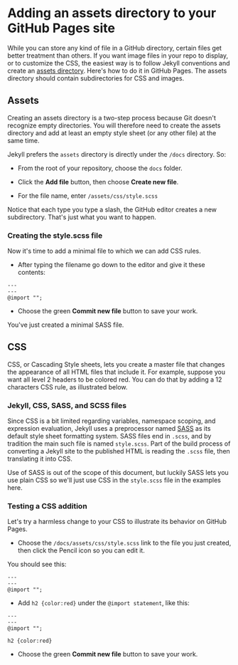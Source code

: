 # Adding an assets directory to your GitHub Pages site

While you can store any kind of file in a GitHub directory, certain files get better treatment than others.
If you want image files in your repo to display, or to customize the CSS, the easiest way is to follow 
Jekyll conventions and create an [assets directory](https://jekyllrb.com/docs/step-by-step/07-assets/).
Here's how to do it in GitHub Pages. The assets directory should contain subdirectories for CSS and images.

## Assets

Creating an assets directory is a two-step process because Git doesn't recognize empty directories.
You will therefore need to create the assets directory and add at least an empty style sheet (or any other file)
at the same time.

Jekyll prefers the `assets` directory  is directly under the `/docs` directory. So:

* From the root of your repository, choose the `docs` folder.

* Click the **Add file** button, then choose **Create new file**.

* For the file name, enter `/assets/css/style.scss`

Notice that each type you type a slash, the GitHub editor creates a new subdirectory. That's 
just what you want to happen.

### Creating the style.scss file

Now it's time to add a minimal file to which we can add CSS rules.

* After typing the filename go down to the editor and give it these contents:

```
---
---
@import "";
```

* Choose the green **Commit new file** button to save your work.

You've just created a minimal SASS file.

## CSS

CSS, or Cascading Style sheets, lets you create a master file that changes the appearance of all
HTML files that include it. For example, suppose you want all level 2 headers to be colored red.
You can do that by adding a 12 characters CSS rule, as illustrated below.

### Jekyll, CSS, SASS, and SCSS files

Since CSS is a bit limited regarding variables, namespace scoping, and expression evaluation, Jekyll uses
a preprocessor named [SASS](https://sass-lang.com/guide) as its default style sheet formatting system.
SASS files end in `.scss`, and by tradition the main such file is named `style.scss`. Part of the build
process of converting a Jekyll site to the published HTML is reading the `.scss` file, then translating it into CSS. 

Use of SASS is out of the scope of this document, but luckily SASS lets you use plain CSS so we'll just
use CSS in the `style.scss` file in the examples here.

### Testing a CSS addition

Let's try a harmless change to your CSS to illustrate its behavior on GitHub Pages.

* Choose the `/docs/assets/css/style.scss` link to the file you just created, then click the Pencil icon so you can edit it.

You should see this:

```
---
---
@import "";
```

* Add `h2 {color:red}` under the `@import statement`, like this:

```
---
---
@import "";

h2 {color:red}
```
* Choose the green **Commit new file** button to save your work.




